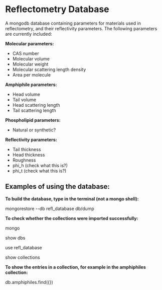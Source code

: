 # Reflectometry Database 

A mongodb database containing parameters for materials used in reflectometry, and their reflectivity parameters. 
The following parameters are currently included: 
  
**Molecular parameters:**
  * CAS number
  * Molecular volume
  * Molecular weight
  * Molecular scattering length density
  * Area per molecule
  
**Amphiphile parameters:**
  * Head volume
  * Tail volume
  * Head scattering length
  * Tail scattering length
  
**Phospholipid parameters:**
  * Natural or synthetic?
  
**Reflectivity parameters:**
  * Tail thickness
  * Head thickness
  * Roughness
  * phi_h (check what this is?)
  * phi_t (check what this is?)


## Examples of using the database: 

**To build the database, type in the terminal (not a mongo shell):**

mongorestore --db refl_database db/dump

**To check whether the collections were imported successfully:**

mongo

show dbs

use refl_database

show collections 

**To show the entries in a collection, for example in the amphiphiles collection:**

db.amphiphiles.find({})
